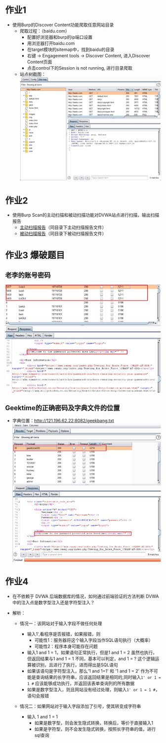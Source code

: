 # 作业1 
- 使用Burp的Discover Content功能爬取任意网站目录
  - 爬取过程：（baidu.com）
    - 配置好浏览器和burp的ip端口设置
    - 用浏览器打开baidu.com
    - 在target模块的sitemap中，找到baidu的目录
    - 右键 -> Engagement tools -> Discover Content, 进入Discover Content页面
    - 点击control下的Session is not running, 进行目录爬取
  - 站点树截图：
  ![Alt text](image-2.png)

# 作业2
- 使用Burp Scan的主动扫描和被动扫描功能对DVWA站点进行扫描，输出扫描报告
  - <a href="./DVWA主动扫描">主动扫描报告</a>（同目录下主动扫描报告文件）
  - <a href="./DVWA被动扫描">被动扫描报告</a>（同目录下被动扫描报告文件）

# 作业3 爆破题目
## 老李的账号密码
![Alt text](image.png)
## Geektime的正确密码及字典文件的位置
- 字典位置：http://121.196.62.22:8082/geekbang.txt
![Alt text](image-1.png)

# 作业4
- 在不依赖于 DVWA 后端数据库的情况，如何通过前端验证的方法判断 DVWA 中的注入点是数字型注入还是字符型注入？
  
- 解析：
  - 情况一：该网站对于输入字段不做任何处理
    - 输入1',看程序是否报错，如果报错，则
      - 可能性1：服务器将这个输入字段当作SQL语句执行（大概率）
      - 可能性2：程序本身可能存在问题
    - 输入1 and 1 = 1，如果语句正常执行，但是1 and 1 = 2 虽然也执行，但返回结果与1 and 1 = 1 不同，基本可以判定，and 1 = ? 这个逻辑运算被识别，且进行了执行，进而得出是SQL语句
    - 如果该语句是字符型注入，那么'1 and 1=1' 和 '1 and 1 = 2' 作为不可能是查询结果的长字符串，应该返回结果是相同的,同时输入`1' or 1 = 1 #` 应该能够成功执行，并返回该表单查询列的所有数据
    - 如果是数字型注入，则且网站没有经过处理，则输入`1' or 1 = 1 #`，语句会报错

  - 情况二：如果网站对于输入字段添加了引号，使其转变成字符串
    - 输入 1 and 1 = 1 
      - 如果是数字型，则会发生隐式转换，转换后，等价于直接输入1
      - 如果是字符型，则不会发生隐式转换，按照长字符串的值，进行sql查询
